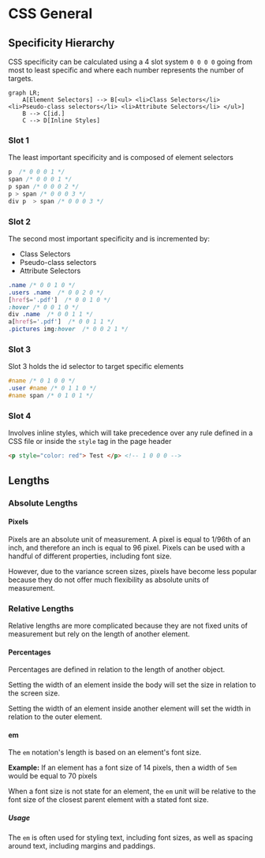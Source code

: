 # CSS General

## Specificity Hierarchy

CSS specificity can be calculated using a 4 slot system `0 0 0 0` going from most to least specific and where each number represents the number of targets.

```mermaid
graph LR;
	A[Element Selectors] --> B[<ul> <li>Class Selectors</li> <li>Pseudo-class selectors</li> <li>Attribute Selectors</li> </ul>]
	B --> C[id.]
	C --> D[Inline Styles]
```

### Slot 1

The least important specificity and is composed of element selectors

```css
p  /* 0 0 0 1 */
span /* 0 0 0 1 */ 
p span /* 0 0 0 2 */
p > span /* 0 0 0 3 */
div p  > span /* 0 0 0 3 */
```

### Slot 2

The second most important specificity and is incremented by:

* Class Selectors
* Pseudo-class selectors
* Attribute Selectors

```css
.name /* 0 0 1 0 */
.users .name  /* 0 0 2 0 */
[href$='.pdf']  /* 0 0 1 0 */
:hover /* 0 0 1 0 */
div .name  /* 0 0 1 1 */
a[href$='.pdf']  /* 0 0 1 1 */
.pictures img:hover  /* 0 0 2 1 */
```

### Slot 3

Slot 3 holds the id selector to target specific elements

```css
#name /* 0 1 0 0 */
.user #name /* 0 1 1 0 */
#name span /* 0 1 0 1 */
```

### Slot 4

Involves inline styles, which will take precedence over any rule defined in a CSS file or inside the `style` tag in the page header

```html
<p style="color: red"> Test </p> <!-- 1 0 0 0 -->
```

## Lengths

### Absolute Lengths

#### Pixels

Pixels are an absolute unit of measurement. A pixel is equal to 1/96th of an inch, and therefore an inch is equal to 96 pixel. Pixels can be used with a handful of different properties, including font size. 

However, due to the variance screen sizes, pixels have become less popular because they do not offer much flexibility as absolute units of measurement.

### Relative Lengths

Relative lengths are more complicated because they are not fixed units of measurement but rely on the length of another element.

#### Percentages

Percentages are defined in relation to the length of another object. 

Setting the width of an element inside the body will set the size in relation to the screen size. 

Setting the width of an element inside another element will set the width in relation to the outer element.

#### em

The `em` notation's length is based on an element's font size.

**Example:** If an element has a font size of 14 pixels, then a width of `5em` would be equal to 70 pixels

When a font size is not state for an element, the `em` unit will be relative to the font size of the closest parent element with a stated font size.

##### Usage

The `em` is often used for styling text, including font sizes, as well as spacing around text, including margins and paddings.



